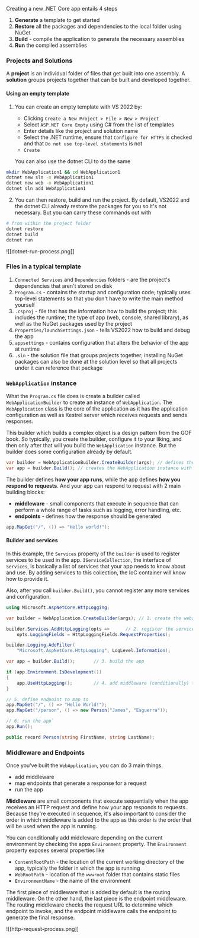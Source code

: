 
Creating a new .NET Core app entails 4 steps
1. **Generate** a template to get started
2. **Restore** all the packages and dependencies to the local folder using NuGet
3. **Build** - compile the application to generate the necessary assemblies
4. **Run** the compiled assemblies

### Projects and Solutions
A **project** is an individual folder of files that get built into one assembly. A **solution** groups projects together that can be built and developed together.

#### Using an empty template
1. You can create an empty template with VS 2022 by:
	- Clicking `Create a New Project > File > New > Project`
	- Select `ASP.NET Core Empty` using C# from the list of templates
	- Enter details like the project and solution name
	- Select the .NET runtime, ensure that `Configure for HTTPS` is checked and that `Do not use top-level statements` is not
	- `Create`

	You can also use the dotnet CLI to do the same
```sh
mkdir WebApplication1 && cd WebApplication1
dotnet new sln -n WebApplication1
dotnet new web -o WebApplication1
dotnet sln add WebApplication1
```


2. You can then restore, build and run the project. By default, VS2022 and the dotnet CLI already restore the packages for you so it's not necessary. But you can carry these commands out with
```sh
# from within the project folder
dotnet restore
dotnet build
dotnet run
```

![[dotnet-run-process.png]]

### Files in a typical template
1. `Connected Services` and `Dependencies` folders - are the project's dependencies that aren't stored on disk
2. `Program.cs` - contains the startup and configuration code; typically uses top-level statements so that you don't have to write the main method yourself
3. `.csproj` - file that has the information how to build the project; this includes the runtime, the type of app (web, console, shared library), as well as the NuGet packages used by the project
4. `Properties/launchSettings.json` - tells VS2022 how to build and debug the app
5. `appsettings` - contains configuration that alters the behavior of the app at runtime
6. `.sln` - the solution file that groups projects together; installing NuGet packages can also be done at the solution level so that all projects under it can reference that package


### `WebApplication` instance
What the `Program.cs` file does is create a builder called `WebApplicationBuilder` to create an instance of `WebApplication`. The `WebApplication` class is the core of the application as it has the application configuration as well as Kestrel server which receives requests and sends responses.

This builder which builds a complex object is a design pattern from the GOF book. So typically, you create the builder, configure it to your liking, and then only after that will you build the `WebApplication` instance. But the builder does some configuration already by default. 
```csharp
var builder = WebApplicationBuilder.CreateBuilder(args); // defines the app configuration
var app = builder.Build(); // creates the WebApplication instance with the configuration in mind
```

The builder defines **how your app runs**, while the app defines **how you respond to requests**. And your app can respond to request with 2 main building blocks:
- **middleware** - small components that execute in sequence that can perform a whole range of tasks such as logging, error handling, etc.
- **endpoints** - defines how the response should be generated

```csharp
app.MapGet("/", ()) => "Hello world!");
```

#### Builder and services
In this example, the `Services` property of the `builder` is used to register services to be used in the app. `IServiceCollection`, the interface of `Services`, is basically a list of services that your app needs to know about and use. By adding services to this collection, the IoC container will know how to provide it.

Also, after you call `builder.Build()`, you cannot register any more services and configuration. 

```csharp
using Microsoft.AspNetCore.HttpLogging;

var builder = WebApplication.CreateBuilder(args); // 1. create the webapp builder

builder.Services.AddHttpLogging(opts =>      // 2. register the services and configuration for the app om the container
    opts.LoggingFields = HttpLoggingFields.RequestProperties);

builder.Logging.AddFilter(
    "Microsoft.AspNetCore.HttpLogging", LogLevel.Information);

var app = builder.Build();       // 3. build the app

if (app.Environment.IsDevelopment())
{
    app.UseHttpLogging();        // 4. add middleware (conditionally) to create a pipeline
}

// 5. define endpoint to map to
app.MapGet("/", () => "Hello World!");
app.MapGet("/person", () => new Person("James", "Esguerra"));

// 6. run the app`
app.Run();

public record Person(string FirstName, string LastName);
```

### Middleware and Endpoints
Once you've built the `WebApplication`, you can do 3 main things.
- add middleware
- map endpoints that generate a response for a request
- run the app

**Middleware** are small components that execute sequentially when the app receives an HTTP request and define how your app responds to requests. Because they're executed in sequence, it's also important to consider the order in which middleware is added to the app as this order is the order that will be used when the app is running.

You can conditionally add middleware depending on the current environment by checking the apps `Environment` property. The `Environment` property exposes several properties like
- `ContentRootPath` - the location of the current working directory of the app, typically the folder in which the app is running
- `WebRootPath` - location of the `wwwroot` folder that contains static files
- `EnvironmentName` - the name of the environment

The first piece of middleware that is added by default is the routing middleware. On the other hand, the last piece is the endpoint middleware. The routing middleware checks the request URL to determine which endpoint to invoke, and the endpoint middleware calls the endpoint to generate the final response.


![[http-request-process.png]]


